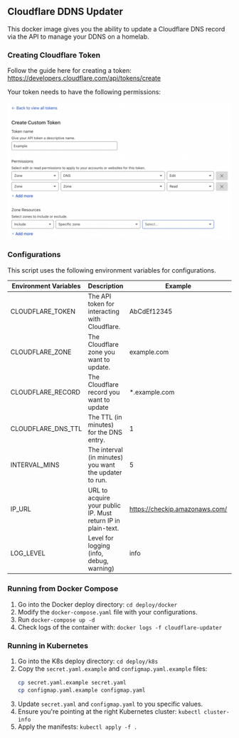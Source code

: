## Cloudflare DDNS Updater

This docker image gives you the ability to update a Cloudflare DNS record via the API to manage your DDNS on a homelab.

### Creating Cloudflare Token

Follow the guide here for creating a token: https://developers.cloudflare.com/api/tokens/create

Your token needs to have the following permissions:

![Cloudflare Example](imgs/cf-example.png)

### Configurations

This script uses the following environment variables for configurations.

| Environment Variables | Description | Example | Required |
|-----------------------|-------------|---------|----------|
| CLOUDFLARE_TOKEN      | The API token for interacting with Cloudflare. | AbCdEf12345 | Yes |
| CLOUDFLARE_ZONE      | The Cloudflare zone you want to update. | example.com | Yes |
| CLOUDFLARE_RECORD      | The Cloudflare record you want to update | *.example.com | Yes |
| CLOUDFLARE_DNS_TTL | The TTL (in minutes) for the DNS entry. | 1 | No |
| INTERVAL_MINS | The interval (in minutes) you want the updater to run. | 5 | No |
| IP_URL | URL to acquire your public IP. Must return IP in plain-text. | https://checkip.amazonaws.com/ | No |
| LOG_LEVEL | Level for logging (info, debug, warning) | info | No |

### Running from Docker Compose

1. Go into the Docker deploy directory: `cd deploy/docker`
2. Modify the `docker-compose.yaml` file with your configurations.
3. Run `docker-compose up -d`
4. Check logs of the container with: `docker logs -f cloudflare-updater`

### Running in Kubernetes

1. Go into the K8s deploy directory: `cd deploy/k8s`
2. Copy the `secret.yaml.example` and `configmap.yaml.example` files:
    ```bash
    cp secret.yaml.example secret.yaml
    cp configmap.yaml.example configmap.yaml
    ```
3. Update `secret.yaml` and `configmap.yaml` to you specific values.
4. Ensure you're pointing at the right Kubernetes cluster: `kubectl cluster-info`
5. Apply the manifests: `kubectl apply -f .`